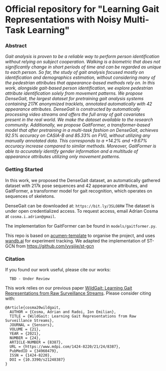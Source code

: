 # Official repository for "Learning Gait Representations with Noisy Multi-Task Learning"

### Abstract

*Gait analysis is proven to be a reliable way to perform person identification without relying on subject cooperation. Walking is a biometric that does not significantly change in short periods of time and can be regarded as unique to each person. So far, the study of gait analysis focused mostly on identification and demographics estimation, without considering many of the pedestrian attributes that appearance-based methods rely on. In this work, alongside gait-based person identification, we explore pedestrian attribute identification solely from movement patterns. We propose DenseGait, the largest dataset for pretraining gait analysis systems containing 217K anonymized tracklets, annotated automatically with 42 appearance attributes. DenseGait is constructed by automatically processing video streams and offers the full array of gait covariates present in the real world. We make the dataset available to the research community. Additionally, we propose GaitFormer, a transformer-based model that after pretraining in a multi-task fashion on DenseGait, achieves 92.5% accuracy on CASIA-B and 85.33% on FVG, without utilizing any manually annotated data. This corresponds to a +14.2% and +9.67% accuracy increase compared to similar methods. Moreover, GaitFormer is able to accurately identify gender information and a multitude of appearance attributes utilizing only movement patterns.*


### Getting Started

In this work, we proposed the DenseGait dataset, an automatically gathered dataset with 217k pose sequences and 42 appearance attributes, and GaitFormer, a transformer model for gait recognition, which operates on sequences of skeletons.

DenseGait can be downloaded at: 
`https://bit.ly/3SLO8RW`
The dataset is under open credentialized access. To request access, email Adrian Cosma at `cosma.i.adrian@gmail`.

The implementation for GaitFormer can be found in `models/gaitformer.py`.

This repo is based on [acumen-template](https://github.com/cosmaadrian/acumen-template) to organise the project, and uses [wandb.ai](https://wandb.ai/) for experiment tracking. We adapted the implementation of ST-GCN from https://github.com/yysijie/st-gcn 

### Citation

If you found our work useful, please cite our works:

```
  TBD - Under Review
```

This work relies on our previous paper [WildGait: Learning Gait Representations from Raw Surveillance Streams](https://www.mdpi.com/1424-8220/21/24/8387). Please consider citing with: 

```
@Article{cosma20wildgait,
  AUTHOR = {Cosma, Adrian and Radoi, Ion Emilian},
  TITLE = {WildGait: Learning Gait Representations from Raw Surveillance Streams},
  JOURNAL = {Sensors},
  VOLUME = {21},
  YEAR = {2021},
  NUMBER = {24},
  ARTICLE-NUMBER = {8387},
  URL = {https://www.mdpi.com/1424-8220/21/24/8387},
  PubMedID = {34960479},
  ISSN = {1424-8220},
  DOI = {10.3390/s21248387}
}
```
